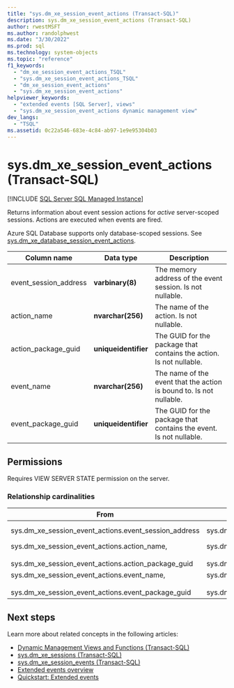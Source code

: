 ```yaml
---
title: "sys.dm_xe_session_event_actions (Transact-SQL)"
description: sys.dm_xe_session_event_actions (Transact-SQL)
author: rwestMSFT
ms.author: randolphwest
ms.date: "3/30/2022"
ms.prod: sql
ms.technology: system-objects
ms.topic: "reference"
f1_keywords:
  - "dm_xe_session_event_actions_TSQL"
  - "sys.dm_xe_session_event_actions_TSQL"
  - "dm_xe_session_event_actions"
  - "sys.dm_xe_session_event_actions"
helpviewer_keywords:
  - "extended events [SQL Server], views"
  - "sys.dm_xe_session_event_actions dynamic management view"
dev_langs:
  - "TSQL"
ms.assetid: 0c22a546-683e-4c84-ab97-1e9e95304b03
---
```

# sys.dm_xe_session_event_actions (Transact-SQL)
[!INCLUDE [SQL Server SQL Managed Instance](../../includes/applies-to-version/sql-asdbmi.md)]

Returns information about event session actions for *active* server-scoped sessions. Actions are executed when events are fired.

Azure SQL Database supports only database-scoped sessions. See [sys.dm_xe_database_session_event_actions](sys-dm-xe-database-session-event-actions-azure-sql-database.md).
  
|Column name|Data type|Description|  
|-----------------|---------------|-----------------|  
|event_session_address|**varbinary(8)**|The memory address of the event session. Is not nullable.|  
|action_name|**nvarchar(256)**|The name of the action. Is not nullable.|  
|action_package_guid|**uniqueidentifier**|The GUID for the package that contains the action. Is not nullable.|  
|event_name|**nvarchar(256)**|The name of the event that the action is bound to. Is not nullable.|  
|event_package_guid|**uniqueidentifier**|The GUID for the package that contains the event. Is not nullable.|  
  
## Permissions  

Requires VIEW SERVER STATE permission on the server.  
  
### Relationship cardinalities  
  
|From|To|Relationship|  
|----------|--------|------------------|  
|sys.dm_xe_session_event_actions.event_session_address|sys.dm_xe_sessions.address|Many-to-one|  
|sys.dm_xe_session_event_actions.action_name,<br /><br /> sys.dm_xe_session_event_actions.action_package_guid|sys.dm_xe_objects.name,<br /><br /> sys.dm_xe_session_events.event_package_guid|Many-to-one|  
|sys.dm_xe_session_event_actions.event_name,<br /><br /> sys.dm_xe_session_event_actions.event_package_guid|sys.dm_xe_objects.name,<br /><br /> sys.dm_xe_objects.package_guid|Many-to-one|  
  
## Next steps

Learn more about related concepts in the following articles:

- [Dynamic Management Views and Functions &#40;Transact-SQL&#41;](~/relational-databases/system-dynamic-management-views/system-dynamic-management-views.md)
- [sys.dm_xe_sessions (Transact-SQL)](sys-dm-xe-sessions-transact-sql.md)
- [sys.dm_xe_session_events (Transact-SQL)](sys-dm-xe-session-events-transact-sql.md)
- [Extended events overview](../extended-events/extended-events.md)
- [Quickstart: Extended events](../extended-events/quick-start-extended-events-in-sql-server.md)
